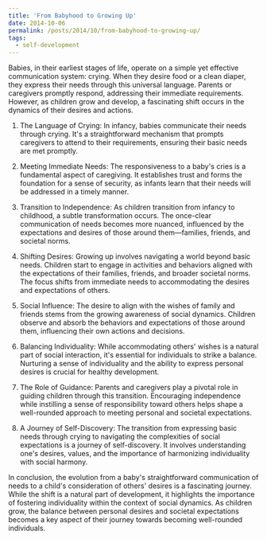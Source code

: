 ```yaml
---
title: 'From Babyhood to Growing Up'
date: 2014-10-06
permalink: /posts/2014/10/from-babyhood-to-growing-up/
tags:
  - self-development
---
```


Babies, in their earliest stages of life, operate on a simple yet effective communication system: crying. When they desire food or a clean diaper, they express their needs through this universal language. Parents or caregivers promptly respond, addressing their immediate requirements. However, as children grow and develop, a fascinating shift occurs in the dynamics of their desires and actions.

1. The Language of Crying:
In infancy, babies communicate their needs through crying. It's a straightforward mechanism that prompts caregivers to attend to their requirements, ensuring their basic needs are met promptly.

2. Meeting Immediate Needs:
The responsiveness to a baby's cries is a fundamental aspect of caregiving. It establishes trust and forms the foundation for a sense of security, as infants learn that their needs will be addressed in a timely manner.

3. Transition to Independence:
As children transition from infancy to childhood, a subtle transformation occurs. The once-clear communication of needs becomes more nuanced, influenced by the expectations and desires of those around them—families, friends, and societal norms.

4. Shifting Desires:
Growing up involves navigating a world beyond basic needs. Children start to engage in activities and behaviors aligned with the expectations of their families, friends, and broader societal norms. The focus shifts from immediate needs to accommodating the desires and expectations of others.

5. Social Influence:
The desire to align with the wishes of family and friends stems from the growing awareness of social dynamics. Children observe and absorb the behaviors and expectations of those around them, influencing their own actions and decisions.

6. Balancing Individuality:
While accommodating others' wishes is a natural part of social interaction, it's essential for individuals to strike a balance. Nurturing a sense of individuality and the ability to express personal desires is crucial for healthy development.

7. The Role of Guidance:
Parents and caregivers play a pivotal role in guiding children through this transition. Encouraging independence while instilling a sense of responsibility toward others helps shape a well-rounded approach to meeting personal and societal expectations.

8. A Journey of Self-Discovery:
The transition from expressing basic needs through crying to navigating the complexities of social expectations is a journey of self-discovery. It involves understanding one's desires, values, and the importance of harmonizing individuality with social harmony.

In conclusion, the evolution from a baby's straightforward communication of needs to a child's consideration of others' desires is a fascinating journey. While the shift is a natural part of development, it highlights the importance of fostering individuality within the context of social dynamics. As children grow, the balance between personal desires and societal expectations becomes a key aspect of their journey towards becoming well-rounded individuals.
